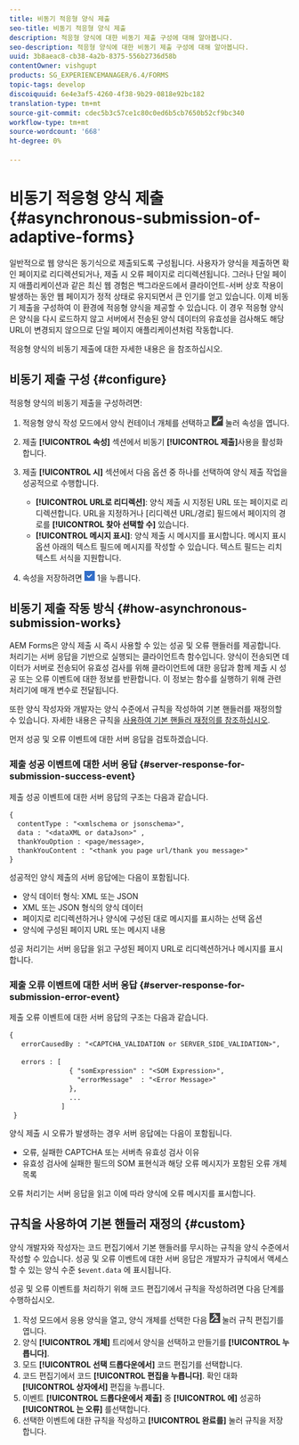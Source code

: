 ```yaml
---
title: 비동기 적응형 양식 제출
seo-title: 비동기 적응형 양식 제출
description: 적응형 양식에 대한 비동기 제출 구성에 대해 알아봅니다.
seo-description: 적응형 양식에 대한 비동기 제출 구성에 대해 알아봅니다.
uuid: 3b8aeac8-cb38-4a2b-8375-556b2736d58b
contentOwner: vishgupt
products: SG_EXPERIENCEMANAGER/6.4/FORMS
topic-tags: develop
discoiquuid: 6e4e3af5-4260-4f38-9b29-0818e92bc182
translation-type: tm+mt
source-git-commit: cdec5b3c57ce1c80c0ed6b5cb7650b52cf9bc340
workflow-type: tm+mt
source-wordcount: '668'
ht-degree: 0%

---
```



# 비동기 적응형 양식 제출 {#asynchronous-submission-of-adaptive-forms}

일반적으로 웹 양식은 동기식으로 제출되도록 구성됩니다. 사용자가 양식을 제출하면 확인 페이지로 리디렉션되거나, 제출 시 오류 페이지로 리디렉션됩니다. 그러나 단일 페이지 애플리케이션과 같은 최신 웹 경험은 백그라운드에서 클라이언트-서버 상호 작용이 발생하는 동안 웹 페이지가 정적 상태로 유지되면서 큰 인기를 얻고 있습니다. 이제 비동기 제출을 구성하여 이 환경에 적응형 양식을 제공할 수 있습니다. 이 경우 적응형 양식은 양식을 다시 로드하지 않고 서버에서 전송된 양식 데이터의 유효성을 검사해도 해당 URL이 변경되지 않으므로 단일 페이지 애플리케이션처럼 작동합니다.

적응형 양식의 비동기 제출에 대한 자세한 내용은 을 참조하십시오.

## 비동기 제출 구성 {#configure}

적응형 양식의 비동기 제출을 구성하려면:

1. 적응형 양식 작성 모드에서 양식 컨테이너 개체를 선택하고 ![cmppr1을](assets/cmppr1.png) 눌러 속성을 엽니다.
1. 제출 **[!UICONTROL 속성]** 섹션에서 비동기 **[!UICONTROL 제출]**&#x200B;사용을 활성화합니다.
1. 제출 **[!UICONTROL 시]** 섹션에서 다음 옵션 중 하나를 선택하여 양식 제출 작업을 성공적으로 수행합니다.

   * **[!UICONTROL URL로 리디렉션]**: 양식 제출 시 지정된 URL 또는 페이지로 리디렉션합니다. URL을 지정하거나 [리디렉션 URL/경로] 필드에서 페이지의 경로를 **[!UICONTROL 찾아 선택할 수]** 있습니다.
   * **[!UICONTROL 메시지 표시]**: 양식 제출 시 메시지를 표시합니다. 메시지 표시 옵션 아래의 텍스트 필드에 메시지를 작성할 수 있습니다. 텍스트 필드는 리치 텍스트 서식을 지원합니다.

1. 속성을 저장하려면 ![check-button](assets/check-button1.png) 1을 누릅니다.

## 비동기 제출 작동 방식 {#how-asynchronous-submission-works}

AEM Forms은 양식 제출 시 즉시 사용할 수 있는 성공 및 오류 핸들러를 제공합니다. 처리기는 서버 응답을 기반으로 실행되는 클라이언트측 함수입니다. 양식이 전송되면 데이터가 서버로 전송되어 유효성 검사를 위해 클라이언트에 대한 응답과 함께 제출 시 성공 또는 오류 이벤트에 대한 정보를 반환합니다. 이 정보는 함수를 실행하기 위해 관련 처리기에 매개 변수로 전달됩니다.

또한 양식 작성자와 개발자는 양식 수준에서 규칙을 작성하여 기본 핸들러를 재정의할 수 있습니다. 자세한 내용은 규칙을 [사용하여 기본 핸들러 재정의를 참조하십시오](#custom).

먼저 성공 및 오류 이벤트에 대한 서버 응답을 검토하겠습니다.

### 제출 성공 이벤트에 대한 서버 응답 {#server-response-for-submission-success-event}

제출 성공 이벤트에 대한 서버 응답의 구조는 다음과 같습니다.

```
{
  contentType : "<xmlschema or jsonschema>", 
  data : "<dataXML or dataJson>" , 
  thankYouOption : <page/message>, 
  thankYouContent : "<thank you page url/thank you message>"
}
```

성공적인 양식 제출의 서버 응답에는 다음이 포함됩니다.

* 양식 데이터 형식: XML 또는 JSON
* XML 또는 JSON 형식의 양식 데이터
* 페이지로 리디렉션하거나 양식에 구성된 대로 메시지를 표시하는 선택 옵션
* 양식에 구성된 페이지 URL 또는 메시지 내용

성공 처리기는 서버 응답을 읽고 구성된 페이지 URL로 리디렉션하거나 메시지를 표시합니다.

### 제출 오류 이벤트에 대한 서버 응답 {#server-response-for-submission-error-event}

제출 오류 이벤트에 대한 서버 응답의 구조는 다음과 같습니다.

```
{
   errorCausedBy : "<CAPTCHA_VALIDATION or SERVER_SIDE_VALIDATION>",

   errors : [
               { "somExpression" : "<SOM Expression>",
                 "errorMessage"  : "<Error Message>"
               },
               ...
             ]
 }
```

양식 제출 시 오류가 발생하는 경우 서버 응답에는 다음이 포함됩니다.

* 오류, 실패한 CAPTCHA 또는 서버측 유효성 검사 이유
* 유효성 검사에 실패한 필드의 SOM 표현식과 해당 오류 메시지가 포함된 오류 개체 목록

오류 처리기는 서버 응답을 읽고 이에 따라 양식에 오류 메시지를 표시합니다.

## 규칙을 사용하여 기본 핸들러 재정의 {#custom}

양식 개발자와 작성자는 코드 편집기에서 기본 핸들러를 무시하는 규칙을 양식 수준에서 작성할 수 있습니다. 성공 및 오류 이벤트에 대한 서버 응답은 개발자가 규칙에서 액세스할 수 있는 양식 수준 `$event.data` 에 표시됩니다.

성공 및 오류 이벤트를 처리하기 위해 코드 편집기에서 규칙을 작성하려면 다음 단계를 수행하십시오.

1. 작성 모드에서 응용 양식을 열고, 양식 개체를 선택한 다음 ![edit-rules1을](assets/edit-rules1.png) 눌러 규칙 편집기를 엽니다.
1. 양식 **[!UICONTROL 개체]** 트리에서 양식을 선택하고 만들기를 **[!UICONTROL 누릅니다]**.
1. 모드 **[!UICONTROL 선택 드롭다운에서]** 코드 편집기를 선택합니다.
1. 코드 편집기에서 코드 **[!UICONTROL 편집을 누릅니다]**. 확인 대화 **[!UICONTROL 상자에서]** 편집을 누릅니다.
1. 이벤트 **[!UICONTROL 드롭다운에서 제출]** 중 **[!UICONTROL 에]** 성공하 **[!UICONTROL 는 오류]** 를선택합니다.
1. 선택한 이벤트에 대한 규칙을 작성하고 **[!UICONTROL 완료를]** 눌러 규칙을 저장합니다.

